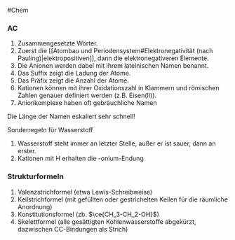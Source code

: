 #Chem 

### AC

1. Zusammengesetzte Wörter.
2. Zuerst die [[Atombau und Periodensystem#Elektronegativität (nach Pauling)|elektropositiven]], dann die elektronegativeren Elemente.
3. Die Anionen werden dabei mit ihrem lateinischen Namen benannt.
4. Das Suffix zeigt die Ladung der Atome.
5. Das Präfix zeigt die Anzahl der Atome.
6. Kationen können mit ihrer Oxidationszahl in Klammern und römischen Zahlen genauer definiert werden (z.B. Eisen(II)).
7. Anionkomplexe haben oft gebräuchliche Namen

Die Länge der Namen eskaliert sehr schnell!

Sonderregeln für Wasserstoff
1. Wasserstoff steht immer an letzter Stelle, außer er ist sauer, dann an erster.
2. Kationen mit H erhalten die -onium-Endung

### Strukturformeln

1. Valenzstrichformel (etwa Lewis-Schreibweise)
2. Keilstrichformel (mit gefüllten oder gestrichelten Keilen für die räumliche Anordnung)
3. Konstitutionsformel (zb. $\ce{CH_3-CH_2-OH}$)
4. Skelettformel (alle gesättigten Kohlenwasserstoffe abgekürzt, dazwischen CC-Bindungen als Strich)
